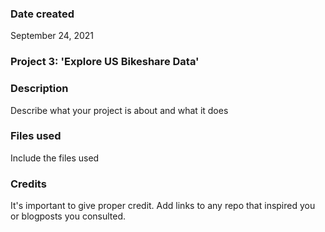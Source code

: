 ### Date created
September 24, 2021

### Project 3: 'Explore US Bikeshare Data'

### Description
Describe what your project is about and what it does

### Files used
Include the files used

### Credits
It's important to give proper credit. Add links to any repo that inspired you or blogposts you consulted.
